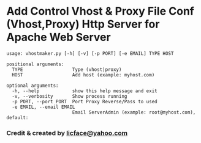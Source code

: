 Add Control Vhost & Proxy File Conf (Vhost,Proxy) Http Server for Apache Web Server
===================================================================================

	usage: vhostmaker.py [-h] [-v] [-p PORT] [-e EMAIL] TYPE HOST

	positional arguments:
	  TYPE                  Type (vhost|proxy)
	  HOST                  Add host (example: myhost.com)

	optional arguments:
	  -h, --help            show this help message and exit
	  -v, --verbosity       Show process running
	  -p PORT, --port PORT  Port Proxy Reverse/Pass to used
	  -e EMAIL, --email EMAIL
							Email ServerAdmin (example: root@myhost.com), default:
		
	
### Credit & created by licface@yahoo.com ###
	